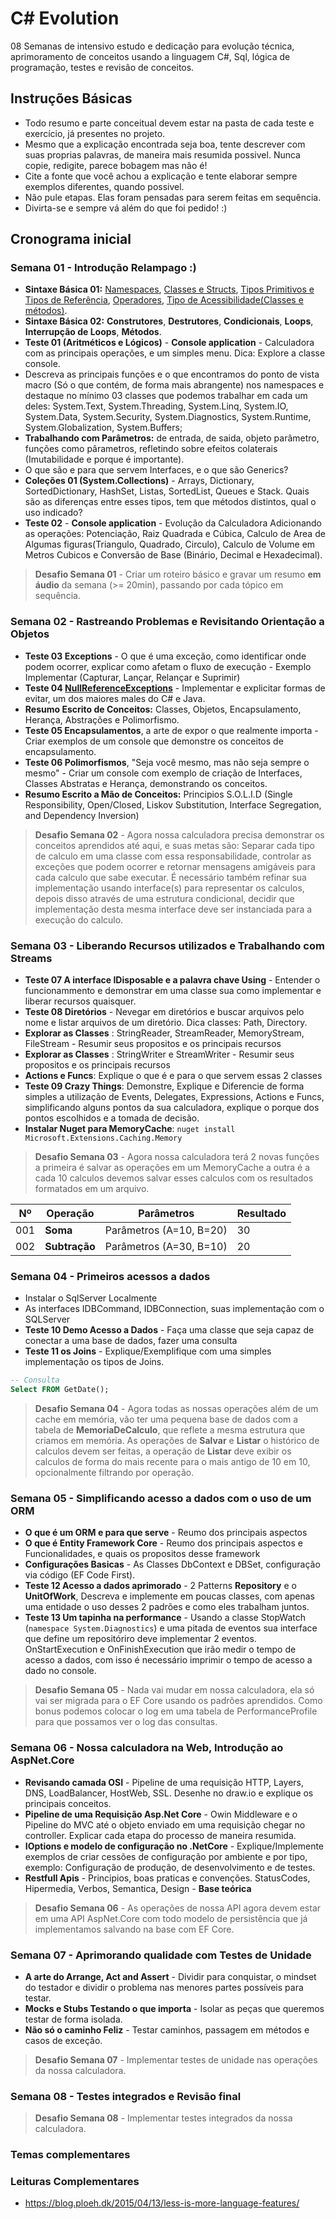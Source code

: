 # C# Evolution
08 Semanas de intensivo estudo e dedicação para evolução técnica, aprimoramento de conceitos usando a linguagem C#, Sql, lógica de programação, testes e revisão de conceitos.

## Instruções Básicas
* Todo resumo e parte conceitual devem estar na pasta de cada teste e exercício, já presentes no projeto.
* Mesmo que a explicação encontrada seja boa, tente descrever com suas proprias palavras, de maneira mais resumida possivel. Nunca copie, redigite, parece bobagem mas não é!
* Cite a fonte que você achou a explicação e tente elaborar sempre exemplos diferentes, quando possivel.
* Não pule etapas. Elas foram pensadas para serem feitas em sequência.
* Divirta-se e sempre vá além do que foi pedido! :)

## Cronograma inicial

### Semana 01 - Introdução Relampago :)
* **Sintaxe Básica 01:** [Namespaces](https://docs.microsoft.com/pt-br/dotnet/csharp/programming-guide/namespaces/), [Classes e Structs](https://docs.microsoft.com/pt-br/dotnet/csharp/programming-guide/classes-and-structs/classes), [Tipos Primitivos e Tipos de Referência](https://docs.microsoft.com/pt-br/dotnet/csharp/tour-of-csharp/types-and-variables), [Operadores](https://docs.microsoft.com/pt-br/dotnet/csharp/language-reference/operators/), [Tipo de Acessibilidade(Classes e métodos)](https://docs.microsoft.com/pt-br/dotnet/csharp/language-reference/keywords/accessibility-levels).
* **Sintaxe Básica 02:** **Construtores**, **Destrutores**, **Condicionais**, **Loops**, **Interrupção de Loops**, **Métodos**.
* **Teste 01 (Aritméticos e Lógicos)** - **Console application** - Calculadora com as principais operações, e um simples menu. Dica: Explore a classe console.
* Descreva as principais funções e o que encontramos do ponto de vista macro (Só o que contém, de forma mais abrangente) nos namespaces e destaque no mínimo 03 classes que podemos trabalhar em cada um deles: System.Text, System.Threading, System.Linq, System.IO, System.Data, System.Security, System.Diagnostics, System.Runtime, System.Globalization, System.Buffers;
* **Trabalhando com Parâmetros:** de entrada, de saida, objeto parâmetro, funções como pârametros, refletindo sobre efeitos colaterais (Imutabilidade e porque é importante).
* O que são e para que servem Interfaces, e o que são Generics?
* **Coleções 01 (System.Collections)** -  Arrays, Dictionary, SortedDictionary, HashSet, Listas, SortedList, Queues e Stack. Quais são as diferenças entre esses tipos, tem que métodos distintos, qual o uso indicado?
* **Teste 02** - **Console application** - Evolução da Calculadora Adicionando as operações: Potenciação, Raiz Quadrada e Cúbica, Calculo de Area de Algumas figuras(Triangulo, Quadrado, Circulo), Calculo de Volume em Metros Cubicos e Conversão de Base (Binário, Decimal e Hexadecimal).

> **Desafio Semana 01** - Criar um roteiro básico e gravar um resumo **em áudio** da semana (>= 20min), passando por cada tópico em sequência.

### Semana 02 - Rastreando Problemas e Revisitando Orientação a Objetos
* **Teste 03 Exceptions** - O que é uma exceção, como identificar onde podem ocorrer, explicar como afetam o fluxo de execução - Exemplo Implementar (Capturar, Lançar, Relançar e Suprimir)
* **Teste 04 [NullReferenceExceptions](https://www.thecodefreeze.com/dotnet/avoiding-null-in-csharp-code/)** - Implementar e explicitar formas de evitar, um dos maiores males do C# e Java.
* **Resumo Escrito de Conceitos:** Classes, Objetos, Encapsulamento, Herança, Abstrações e Polimorfismo.
* **Teste 05 Encapsulamentos**, a arte de expor o que realmente importa - Criar exemplos de um console que demonstre os conceitos de encapsulamento.
* **Teste 06 Polimorfismos**, "Seja você mesmo, mas não seja sempre o mesmo"  - Criar um console com exemplo de criação de Interfaces, Classes Abstratas e Herança, demonstrando os conceitos.
* **Resumo Escrito a Mão de Conceitos:** Principios S.O.L.I.D (Single Responsibility, Open/Closed, Liskov Substitution, Interface Segregation, and Dependency Inversion)

> **Desafio Semana 02** - Agora nossa calculadora precisa demonstrar os conceitos aprendidos até aqui, e suas metas são:
Separar cada tipo  de calculo em uma classe com essa responsabilidade, controlar as exceções que podem ocorrer e retornar mensagens amigáveis para cada calculo que sabe executar. É necessário também refinar sua implementação usando interface(s) para representar os calculos, depois disso através de uma estrutura condicional, decidir que implementação desta mesma interface deve ser instanciada para a execução do calculo.

### Semana 03 - Liberando Recursos utilizados e Trabalhando com Streams
* **Teste 07 A interface IDisposable e a palavra chave Using** - Entender o funcionammento e demonstrar em uma classe sua como implementar e liberar recursos quaisquer.
* **Teste 08 Diretórios** - Nevegar em diretórios e buscar arquivos  pelo nome e listar arquivos de um diretório. Dica classes: Path, Directory.
* **Explorar as Classes** : StringReader,  StreamReader, MemoryStream, FileStream - Resumir seus propositos e os principais recursos
* **Explorar as Classes** : StringWriter e  StreamWriter - Resumir seus propositos e os principais recursos
* **Actions e Funcs**: Explique o que é e para o que servem essas 2 classes
* **Teste 09 Crazy Things**: Demonstre, Explique e Diferencie  de forma simples a utilização de Events, Delegates, Expressions, Actions e Funcs, simplificando alguns pontos da sua calculadora, explique o porque dos pontos escolhidos e a tomada de decisão.
* **Instalar Nuget para MemoryCache**: `nuget install Microsoft.Extensions.Caching.Memory`

> **Desafio Semana 03** - Agora nossa calculadora terá 2 novas funções a primeira é salvar as operações em um MemoryCache a outra é a cada 10 calculos devemos salvar esses calculos com os resultados formatados em um arquivo.


Nº   | Operação | Parâmetros | Resultado |
-----|------------ | ------------- | -----------
001  |**Soma** | Parâmetros (A=10, B=20) | 30
002  | **Subtração** | Parâmetros (A=30, B=10) | 20


### Semana 04 - Primeiros acessos a dados
* Instalar o SqlServer Localmente
* As interfaces IDBCommand, IDBConnection, suas implementação com o SQLServer
* **Teste 10 Demo Acesso a Dados** - Faça uma classe que seja capaz de conectar a uma base de dados, fazer uma consulta
* **Teste 11 os Joins** - Explique/Exemplifique com uma simples implementação os tipos de Joins.

```sql 
-- Consulta
Select FROM GetDate();
```

> **Desafio Semana 04** - Agora todas as nossas operações além de um cache em memória, vão ter uma pequena base de dados com a tabela de **MemoriaDeCalculo**, que reflete a mesma estrutura que criamos em memória. As operações de **Salvar** e **Listar** o histórico de calculos devem ser feitas, a operação de **Listar** deve exibir os calculos de forma do mais recente para o mais antigo de 10 em 10, opcionalmente filtrando por operação.

### Semana 05 - Simplificando acesso a dados com o uso de um ORM
* **O que é um ORM e para que serve** - Reumo dos principais aspectos
* **O que é Entity Framework Core** - Reumo dos principais aspectos e Funcionalidades, e quais os propositos desse framework
* **Configurações Basicas** - As Classes DbContext e DBSet, configuração via código (EF Code First).
* **Teste 12 Acesso a dados aprimorado** - 2 Patterns **Repository** e o **UnitOfWork**, Descreva e implemente em poucas classes, com apenas uma entidade o uso desses 2 padrões e como eles trabalham juntos.
* **Teste 13 Um tapinha na performance** - Usando a classe StopWatch (`namespace System.Diagnostics`) e uma pitada de eventos sua interface que define um repositóriro deve implementar 2 eventos. OnStartExecution e OnFinishExecution que irão medir o tempo de acesso a dados, com isso é necessário imprimir o tempo de acesso a dado no console.

> **Desafio Semana 05** - Nada vai mudar em nossa calculadora, ela só vai ser migrada para o EF Core usando os padrões aprendidos. Como bonus podemos colocar o log em uma tabela de PerformanceProfile para que possamos ver o log das consultas.

### Semana 06 - Nossa calculadora na Web, Introdução ao AspNet.Core
* **Revisando camada OSI** - Pipeline de uma requisição HTTP, Layers, DNS, LoadBalancer, HostWeb, SSL. Desenhe no draw.io e explique os principais conceitos.
* **Pipeline de uma Requisição Asp.Net Core** - Owin Middleware e o Pipeline do MVC até o objeto enviado em uma requisição chegar no controller. Explicar cada etapa do processo de maneira resumida.
* **IOptions e modelo de configuração no .NetCore** - Explique/Implemente exemplos de criar cessões de configuração por ambiente e por tipo, exemplo: Configuração de produção, de desenvolvimento e de testes.
* **Restfull Apis** - Principios, boas praticas e convenções. StatusCodes, Hipermedia, Verbos, Semantica, Design - **Base teórica**

> **Desafio Semana 06** - As operações de nossa API agora devem estar em uma API AspNet.Core com todo modelo de persistência que já implementamos salvando na base com EF Core.


### Semana 07 - Aprimorando qualidade com Testes de Unidade
* **A arte do Arrange, Act and Assert** - Dividir para conquistar, o mindset do testador e dividir o problema nas menores partes possíveis para testar.
* **Mocks e Stubs Testando o que importa** - Isolar as peças que queremos testar de forma isolada.
* **Não só o caminho Feliz** - Testar caminhos, passagem em métodos e casos de exceção.

> **Desafio Semana 07** - Implementar testes de unidade nas operações da nossa calculadora.

### Semana 08 - Testes integrados e Revisão final

> **Desafio Semana 08** - Implementar testes integrados da nossa calculadora.


### Temas complementares

### Leituras Complementares

* https://blog.ploeh.dk/2015/04/13/less-is-more-language-features/
